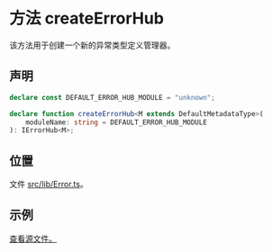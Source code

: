 # 方法 createErrorHub

该方法用于创建一个新的异常类型定义管理器。

## 声明

```ts
declare const DEFAULT_ERROR_HUB_MODULE = "unknown";

declare function createErrorHub<M extends DefaultMetadataType>(
    moduleName: string = DEFAULT_ERROR_HUB_MODULE
): IErrorHub<M>;
```

## 位置

文件 [src/lib/Error.ts](../../../src/lib/Error.ts)。

## 示例

[查看源文件。](../../../src/samples/01-errors.ts)
